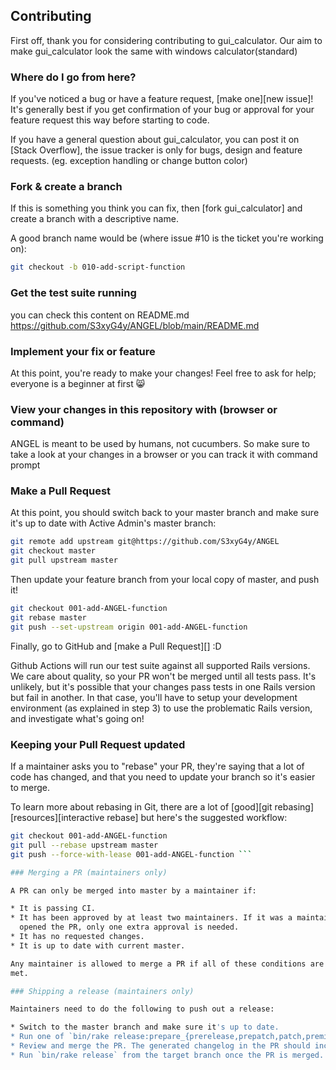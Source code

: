 ## Contributing

First off, thank you for considering contributing to gui_calculator. Our aim to make gui_calculator look the same with windows calculator(standard)

### Where do I go from here?

If you've noticed a bug or have a feature request, [make one][new issue]! It's
generally best if you get confirmation of your bug or approval for your feature
request this way before starting to code.

If you have a general question about gui_calculator, you can post it on [Stack
Overflow], the issue tracker is only for bugs, design and feature requests. (eg. exception handling or change button color)

### Fork & create a branch

If this is something you think you can fix, then [fork gui_calculator] and create
a branch with a descriptive name.

A good branch name would be (where issue #10 is the ticket you're working on):

```sh
git checkout -b 010-add-script-function
```

### Get the test suite running

you can check this content on README.md
https://github.com/S3xyG4y/ANGEL/blob/main/README.md

### Implement your fix or feature

At this point, you're ready to make your changes! Feel free to ask for help;
everyone is a beginner at first :smile_cat:

### View your changes in this repository with (browser or command)

ANGEL is meant to be used by humans, not cucumbers. So make sure to take
a look at your changes in a browser or you can track it with command prompt


### Make a Pull Request

At this point, you should switch back to your master branch and make sure it's
up to date with Active Admin's master branch:

```sh
git remote add upstream git@https://github.com/S3xyG4y/ANGEL
git checkout master
git pull upstream master
```

Then update your feature branch from your local copy of master, and push it!

```sh
git checkout 001-add-ANGEL-function
git rebase master
git push --set-upstream origin 001-add-ANGEL-function
```

Finally, go to GitHub and [make a Pull Request][] :D

Github Actions will run our test suite against all supported Rails versions. We
care about quality, so your PR won't be merged until all tests pass. It's
unlikely, but it's possible that your changes pass tests in one Rails version
but fail in another. In that case, you'll have to setup your development
environment (as explained in step 3) to use the problematic Rails version, and
investigate what's going on!

### Keeping your Pull Request updated

If a maintainer asks you to "rebase" your PR, they're saying that a lot of code
has changed, and that you need to update your branch so it's easier to merge.

To learn more about rebasing in Git, there are a lot of [good][git rebasing]
[resources][interactive rebase] but here's the suggested workflow:

```sh
git checkout 001-add-ANGEL-function
git pull --rebase upstream master
git push --force-with-lease 001-add-ANGEL-function ```

### Merging a PR (maintainers only)

A PR can only be merged into master by a maintainer if:

* It is passing CI.
* It has been approved by at least two maintainers. If it was a maintainer who
  opened the PR, only one extra approval is needed.
* It has no requested changes.
* It is up to date with current master.

Any maintainer is allowed to merge a PR if all of these conditions are
met.

### Shipping a release (maintainers only)

Maintainers need to do the following to push out a release:

* Switch to the master branch and make sure it's up to date.
* Run one of `bin/rake release:prepare_{prerelease,prepatch,patch,preminor,minor,premajor,major}`, push the result and create a PR.
* Review and merge the PR. The generated changelog in the PR should include all user visible changes you intend to ship.
* Run `bin/rake release` from the target branch once the PR is merged.
